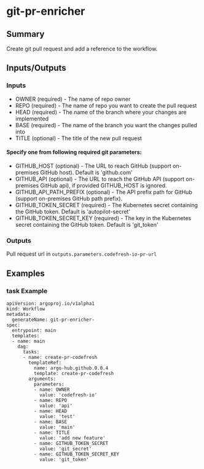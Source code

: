 # git-pr-enricher

## Summary
Create git pull request and add a reference to the workflow.

## Inputs/Outputs

### Inputs
* OWNER (required) - The name of repo owner
* REPO (required) - The name of repo you want to create the pull request
* HEAD (required) - The name of the branch where your changes are implemented
* BASE (required) - The name of the branch you want the changes pulled into
* TITLE (optional) - The title of the new pull request

#### Specify one from following required git parameters:
* GITHUB_HOST (optional) - The URL to reach GitHub (support on-premises GitHub host). Default is 'github.com'
* GITHUB_API (optional) - The URL to reach the GitHub API (support on-premises GitHub api), if provided GITHUB_HOST is ignored.
* GITHUB_API_PATH_PREFIX (optional) - The API prefix path for GitHub (support on-premises GitHub path prefix).
* GITHUB_TOKEN_SECRET (required) - The Kubernetes secret containing the GitHub token. Default is 'autopilot-secret'
* GITHUB_TOKEN_SECRET_KEY (required) - The key in the Kubernetes secret containing the GitHub token. Default is 'git_token'


### Outputs
Pull request url in `outputs.parameters.codefresh-io-pr-url`

## Examples

### task Example
```
apiVersion: argoproj.io/v1alpha1
kind: Workflow
metadata:
  generateName: git-pr-enricher-
spec:
  entrypoint: main
  templates:
  - name: main
    dag:
      tasks:
      - name: create-pr-codefresh
        templateRef:
          name: argo-hub.github.0.0.4
          template: create-pr-codefresh
        arguments:
          parameters:
          - name: OWNER
            value: 'codefresh-io'
          - name: REPO
            value: 'api'
          - name: HEAD
            value: 'test'
          - name: BASE
            value: 'main'
          - name: TITLE
            value: 'add new feature'
          - name: GITHUB_TOKEN_SECRET
            value: 'git_secret'
          - name: GITHUB_TOKEN_SECRET_KEY
            value: 'git_token'
```
